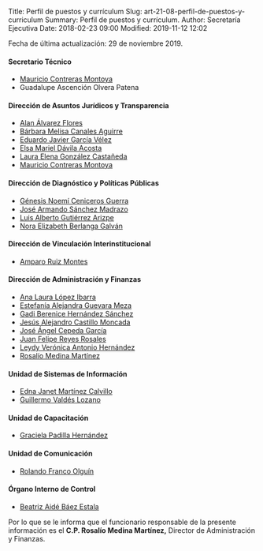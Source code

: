 Title: Perfil de puestos y currículum
Slug: art-21-08-perfil-de-puestos-y-curriculum
Summary: Perfil de puestos y currículum.
Author: Secretaría Ejecutiva
Date: 2018-02-23 09:00
Modified: 2019-11-12 12:02


Fecha de última actualización: 29 de noviembre 2019.

#### Secretario Técnico

* [Mauricio Contreras Montoya <i class="fa fa-file-pdf-o" aria-hidden="true"></i>](cv-mcm.pdf)
* Guadalupe Ascención Olvera Patena

#### Dirección de Asuntos Jurídicos y Transparencia

* [Alan Álvarez Flores <i class="fa fa-file-pdf-o" aria-hidden="true"></i>](cv-aaf.pdf)
* [Bárbara Melisa Canales Aguirre <i class="fa fa-file-pdf-o" aria-hidden="true"></i>](cv-bmca.pdf)
* [Eduardo Javier García Vélez <i class="fa fa-file-pdf-o" aria-hidden="true"></i>](cv-ejgv.pdf)
* [Elsa Mariel Dávila Acosta <i class="fa fa-file-pdf-o" aria-hidden="true"></i>](cv-emda.pdf)
* [Laura Elena González Castañeda <i class="fa fa-file-pdf-o" aria-hidden="true"></i>](cv-legc.pdf)
* [Mauricio Contreras Montoya <i class="fa fa-file-pdf-o" aria-hidden="true"></i>](cv-mcm.pdf)

#### Dirección de Diagnóstico y Políticas Públicas

* [Génesis Noemí Ceniceros Guerra <i class="fa fa-file-pdf-o" aria-hidden="true"></i>](cv-gncg.pdf)
* [José Armando Sánchez Madrazo <i class="fa fa-file-pdf-o" aria-hidden="true"></i>](cv-jasm.pdf)
* [Luis Alberto Gutiérrez Arizpe <i class="fa fa-file-pdf-o" aria-hidden="true"></i>](cv-laga.pdf)
* [Nora Elizabeth Berlanga Galván <i class="fa fa-file-pdf-o" aria-hidden="true"></i>](cv-nebg.pdf)

#### Dirección de Vinculación Interinstitucional

* [Amparo Ruiz Montes <i class="fa fa-file-pdf-o" aria-hidden="true"></i>](cv-arm.pdf)

#### Dirección de Administración y Finanzas

* [Ana Laura López Ibarra <i class="fa fa-file-pdf-o" aria-hidden="true"></i>](cv-alli.pdf)
* [Estefanía Alejandra Guevara Meza <i class="fa fa-file-pdf-o" aria-hidden="true"></i>](cv-eagm.pdf)
* [Gadi Berenice Hernández Sánchez <i class="fa fa-file-pdf-o" aria-hidden="true"></i>](cv-gbhs.pdf)
* [Jesús Alejandro Castillo Moncada <i class="fa fa-file-pdf-o" aria-hidden="true"></i>](cv-jacm.pdf)
* [José Ángel Cepeda García <i class="fa fa-file-pdf-o" aria-hidden="true"></i>](cv-jacg.pdf)
* [Juan Felipe Reyes Rosales <i class="fa fa-file-pdf-o" aria-hidden="true"></i>](cv-jfrr.pdf)
* [Leydy Verónica Antonio Hernández <i class="fa fa-file-pdf-o" aria-hidden="true"></i>](cv-lvah.pdf)
* [Rosalío Medina Martínez <i class="fa fa-file-pdf-o" aria-hidden="true"></i>](cv-rmm.pdf)

#### Unidad de Sistemas de Información

* [Edna Janet Martínez Calvillo <i class="fa fa-file-pdf-o" aria-hidden="true"></i>](cv-ejmc.pdf)
* [Guillermo Valdés Lozano <i class="fa fa-file-pdf-o" aria-hidden="true"></i>](cv-gvl.pdf)

#### Unidad de Capacitación

* [Graciela Padilla Hernández <i class="fa fa-file-pdf-o" aria-hidden="true"></i>](cv-gph.pdf)

#### Unidad de Comunicación

* [Rolando Franco Olguín <i class="fa fa-file-pdf-o" aria-hidden="true"></i>](cv-rfo.pdf)

#### Órgano Interno de Control

* [Beatriz Aidé Báez Estala <i class="fa fa-file-pdf-o" aria-hidden="true"></i>](cv-babe.pdf)

Por lo que se le informa que el funcionario responsable de la presente información es el **C.P. Rosalío Medina Martínez,** Director de Administración y Finanzas.
